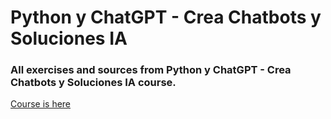 # Python y ChatGPT - Crea Chatbots y Soluciones IA

### All exercises and sources from Python y ChatGPT - Crea Chatbots y Soluciones IA course. 

<a href="https://www.udemy.com/course/python-chatgpt/" target="_blank">Course is here</a>